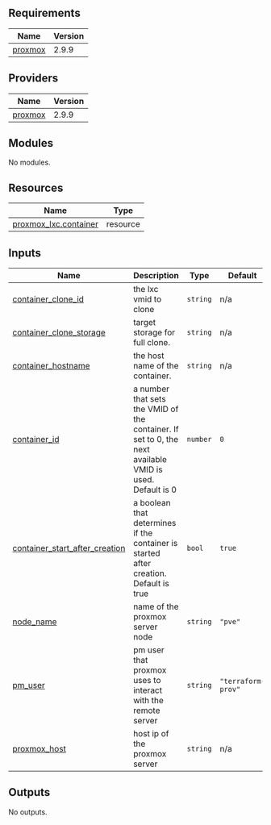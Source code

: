 ## Requirements

| Name | Version |
|------|---------|
| <a name="requirement_proxmox"></a> [proxmox](#requirement\_proxmox) | 2.9.9 |

## Providers

| Name | Version |
|------|---------|
| <a name="provider_proxmox"></a> [proxmox](#provider\_proxmox) | 2.9.9 |

## Modules

No modules.

## Resources

| Name | Type |
|------|------|
| [proxmox_lxc.container](https://registry.terraform.io/providers/telmate/proxmox/2.9.9/docs/resources/lxc) | resource |

## Inputs

| Name | Description | Type | Default | Required |
|------|-------------|------|---------|:--------:|
| <a name="input_container_clone_id"></a> [container\_clone\_id](#input\_container\_clone\_id) | the lxc vmid to clone | `string` | n/a | yes |
| <a name="input_container_clone_storage"></a> [container\_clone\_storage](#input\_container\_clone\_storage) | target storage for full clone. | `string` | n/a | yes |
| <a name="input_container_hostname"></a> [container\_hostname](#input\_container\_hostname) | the host name of the container. | `string` | n/a | yes |
| <a name="input_container_id"></a> [container\_id](#input\_container\_id) | a number that sets the VMID of the container. If set to 0, the next available VMID is used. Default is 0 | `number` | `0` | no |
| <a name="input_container_start_after_creation"></a> [container\_start\_after\_creation](#input\_container\_start\_after\_creation) | a boolean that determines if the container is started after creation. Default is true | `bool` | `true` | no |
| <a name="input_node_name"></a> [node\_name](#input\_node\_name) | name of the proxmox server node | `string` | `"pve"` | no |
| <a name="input_pm_user"></a> [pm\_user](#input\_pm\_user) | pm user that proxmox uses to interact with the remote server | `string` | `"terraform-prov"` | no |
| <a name="input_proxmox_host"></a> [proxmox\_host](#input\_proxmox\_host) | host ip of the proxmox server | `string` | n/a | yes |

## Outputs

No outputs.
